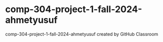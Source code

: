 # comp-304-project-1-fall-2024-ahmetyusuf
comp-304-project-1-fall-2024-ahmetyusuf created by GitHub Classroom
